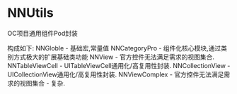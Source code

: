 # NNUtils
OC项目通用组件Pod封装

构成如下:
NNGloble -   基础宏,常量值
NNCategoryPro -   组件化核心模块,通过类别方式极大的扩展基础类功能
NNView -   官方控件无法满足需求的视图集合.
NNTableViewCell  -   UITableViewCell通用化/高复用性封装.
NNCollectionView -   UICollectionView通用化/高复用性封装.
NNViewComplex -   官方控件无法满足需求的视图集合 - 复杂.


